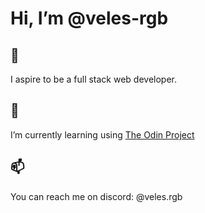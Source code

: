 # Hi, I’m @veles-rgb

## 👀 
I aspire to be a full stack web developer. 
## 🌱 
I’m currently learning using [The Odin Project](https://www.theodinproject.com/)
## 📫 
You can reach me on discord: @veles.rgb
